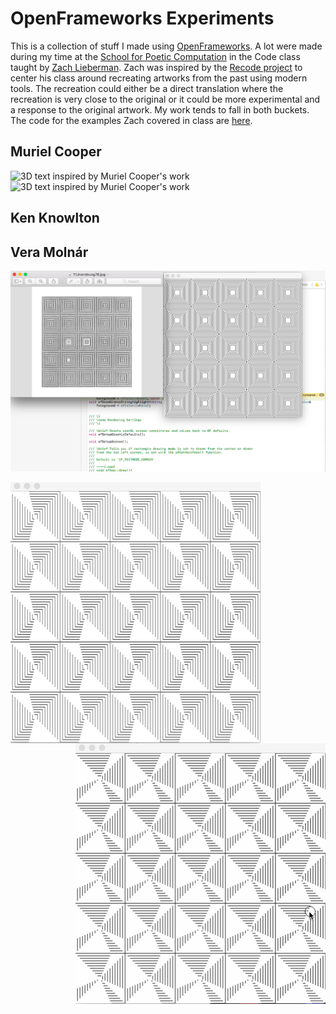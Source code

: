 # OpenFrameworks Experiments

This is a collection of stuff I made using [OpenFrameworks](http://openframeworks.cc/). A lot were made during my time at the [School for Poetic Computation](http://sfpc.io/) in the Code class taught by [Zach Lieberman](http://thesystemis.com/).  Zach was inspired by the [Recode project](http://recodeproject.com/) to center his class around recreating artworks from the past using modern tools. The recreation could either be a direct translation where the recreation is very close to the original or it could be more experimental and a response to the original artwork. My work tends to fall in both buckets. The code for the examples Zach covered in class are [here](https://github.com/ofZach/sfpcRecreatingThePastSpring2018).

## Muriel Cooper
![3D text inspired by Muriel Cooper's work](imgs/muriel-3D-2.gif)
![3D text inspired by Muriel Cooper's work](imgs/muriel-3D.gif)

## Ken Knowlton

## Vera Molnár

![Vera Molnar work, left is my recreation, right is original](imgs/vera-comparison.png)
<div align="center">
  <img align="left" width="400" alt="Vera Molnar animation" src="imgs/vera2.gif"/>
  <img align="right" width="400" alt="Vera Molnar animation" src="imgs/vera1.gif"/>
</div>
